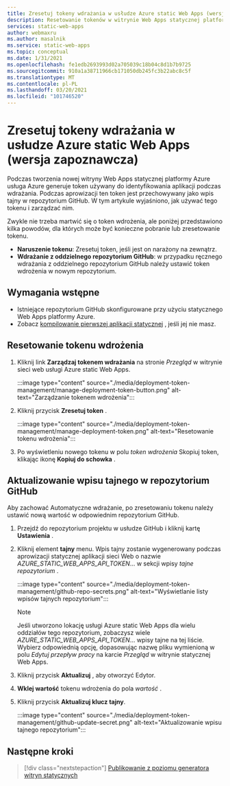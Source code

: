 ```yaml
---
title: Zresetuj tokeny wdrażania w usłudze Azure static Web Apps (wersja zapoznawcza)
description: Resetowanie tokenów w witrynie Web Apps statycznej platformy Azure
services: static-web-apps
author: webmaxru
ms.author: masalnik
ms.service: static-web-apps
ms.topic: conceptual
ms.date: 1/31/2021
ms.openlocfilehash: fe1edb2693993d02a705039c18b04c8d1b7b9725
ms.sourcegitcommit: 910a1a38711966cb171050db245fc3b22abc8c5f
ms.translationtype: MT
ms.contentlocale: pl-PL
ms.lasthandoff: 03/20/2021
ms.locfileid: "101746520"
---
```

# <a name="reset-deployment-tokens-in-azure-static-web-apps-preview"></a>Zresetuj tokeny wdrażania w usłudze Azure static Web Apps (wersja zapoznawcza)

Podczas tworzenia nowej witryny Web Apps statycznej platformy Azure usługa Azure generuje token używany do identyfikowania aplikacji podczas wdrażania. Podczas aprowizacji ten token jest przechowywany jako wpis tajny w repozytorium GitHub. W tym artykule wyjaśniono, jak używać tego tokenu i zarządzać nim.

Zwykle nie trzeba martwić się o token wdrożenia, ale poniżej przedstawiono kilka powodów, dla których może być konieczne pobranie lub zresetowanie tokenu.

* **Naruszenie tokenu**: Zresetuj token, jeśli jest on narażony na zewnątrz.
* **Wdrażanie z oddzielnego repozytorium GitHub**: w przypadku ręcznego wdrażania z oddzielnego repozytorium GitHub należy ustawić token wdrożenia w nowym repozytorium.

## <a name="prerequisites"></a>Wymagania wstępne

- Istniejące repozytorium GitHub skonfigurowane przy użyciu statycznego Web Apps platformy Azure.
- Zobacz [kompilowanie pierwszej aplikacji statycznej](getting-started.md) , jeśli jej nie masz.

## <a name="reset-a-deployment-token"></a>Resetowanie tokenu wdrożenia

1. Kliknij link **Zarządzaj tokenem wdrażania** na stronie _Przegląd_ w witrynie sieci web usługi Azure static Web Apps.

    :::image type="content" source="./media/deployment-token-management/manage-deployment-token-button.png" alt-text="Zarządzanie tokenem wdrożenia":::

1. Kliknij przycisk **Zresetuj token** .

    :::image type="content" source="./media/deployment-token-management/manage-deployment-token.png" alt-text="Resetowanie tokenu wdrożenia":::

1. Po wyświetleniu nowego tokenu w polu _token wdrożenia_ Skopiuj token, klikając ikonę **Kopiuj do schowka** .


## <a name="update-a-secret-in-the-github-repository"></a>Aktualizowanie wpisu tajnego w repozytorium GitHub

Aby zachować Automatyczne wdrażanie, po zresetowaniu tokenu należy ustawić nową wartość w odpowiednim repozytorium GitHub.

1. Przejdź do repozytorium projektu w usłudze GitHub i kliknij kartę **Ustawienia** .
1. Kliknij element **tajny** menu. Wpis tajny zostanie wygenerowany podczas aprowizacji statycznej aplikacji sieci Web o nazwie _AZURE_STATIC_WEB_APPS_API_TOKEN_... w sekcji wpisy _tajne repozytorium_ .

    :::image type="content" source="./media/deployment-token-management/github-repo-secrets.png" alt-text="Wyświetlanie listy wpisów tajnych repozytorium":::

    > [!NOTE]
    > Jeśli utworzono lokację usługi Azure static Web Apps dla wielu oddziałów tego repozytorium, zobaczysz wiele _AZURE_STATIC_WEB_APPS_API_TOKEN_... wpisy tajne na tej liście. Wybierz odpowiednią opcję, dopasowując nazwę pliku wymienioną w polu _Edytuj przepływ pracy_ na karcie _Przegląd_ w witrynie statycznej Web Apps.

1. Kliknij przycisk **Aktualizuj** , aby otworzyć Edytor.
1. **Wklej wartość** tokenu wdrożenia do pola _wartość_ .
1. Kliknij przycisk **Aktualizuj klucz tajny**.

    :::image type="content" source="./media/deployment-token-management/github-update-secret.png" alt-text="Aktualizowanie wpisu tajnego repozytorium":::

## <a name="next-steps"></a>Następne kroki

> [!div class="nextstepaction"]
> [Publikowanie z poziomu generatora witryn statycznych](publish-gatsby.md)
